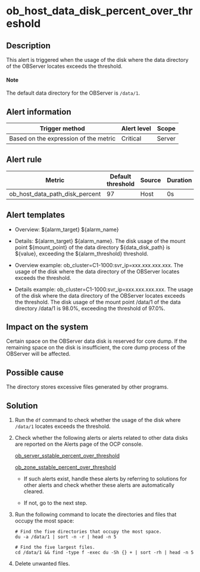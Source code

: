 ob_host_data_disk_percent_over_threshold 
=============================================================



Description 
--------------------------------

This alert is triggered when the usage of the disk where the data directory of the OBServer locates exceeds the threshold. 

  <main id="notice" type='explain'>
    <h4>Note</h4>
    <p>The default data directory for the OBServer is <code>/data/1</code>.</p>
  </main>

Alert information 
--------------------------------------



|            Trigger method             | Alert level | Scope  |
|---------------------------------------|-------------|--------|
| Based on the expression of the metric | Critical    | Server |



Alert rule 
-------------------------------



|             Metric             | Default threshold | Source | Duration | Detection cycle | Elimination cycle |
|--------------------------------|-------------------|--------|----------|-----------------|-------------------|
| ob_host_data_path_disk_percent | 97                | Host   | 0s       | 10s             | 5 min             |



Alert templates 
------------------------------------

* Overview: \${alarm_target} ${alarm_name}

* Details: \${alarm_target} \${alarm_name}. The disk usage of the mount point \${mount_point} of the data directory \${data_disk_path} is \${value}, exceeding the ${alarm_threshold} threshold.

  




<!-- -->

* Overview example: ob_cluster=C1-1000:svr_ip=xxx.xxx.xxx.xxx. The usage of the disk where the data directory of the OBServer locates exceeds the threshold.

  




<!-- -->

* Details example: ob_cluster=C1-1000:svr_ip=xxx.xxx.xxx.xxx. The usage of the disk where the data directory of the OBServer locates exceeds the threshold. The disk usage of the mount point /data/1 of the data directory /data/1 is 98.0%, exceeding the threshold of 97.0%.

  




Impact on the system 
-----------------------------------------

Certain space on the OBServer data disk is reserved for core dump. If the remaining space on the disk is insufficient, the core dump process of the OBServer will be affected.

Possible cause 
-----------------------------------

The directory stores excessive files generated by other programs.

Solution 
-----------------------------

1. Run the `df` command to check whether the usage of the disk where `/data/1` locates exceeds the threshold.

   

2. Check whether the following alerts or alerts related to other data disks are reported on the Alerts page of the OCP console. 

   [ob_server_sstable_percent_over_threshold](../200.ob-alert/2700.ob_server_sstable_percent_over_threshold-the-data-disk-usage-of-the-ob-server-exceeds.md)

   [ob_zone_sstable_percent_over_threshold](../200.ob-alert/3200.ob_zone_sstable_percent_over_threshold-the-partition-usage-of-data-disks-for-ob-clusters.md)
   * If such alerts exist, handle these alerts by referring to solutions for other alerts and check whether these alerts are automatically cleared.

     
   
   * If not, go to the next step.

     
   

   

3. Run the following command to locate the directories and files that occupy the most space: 

   ```shell
   # Find the five directories that occupy the most space.
   du -a /data/1 | sort -n -r | head -n 5
   
   # Find the five largest files.
   cd /data/1 && find -type f -exec du -Sh {} + | sort -rh | head -n 5
   ```

   

4. Delete unwanted files.

   



